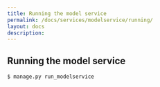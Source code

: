 ```yaml
---
title: Running the model service
permalink: /docs/services/modelservice/running/
layout: docs
description:
---
```


## Running the model service

```
$ manage.py run_modelservice
```
